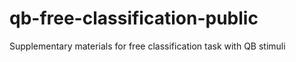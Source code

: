 # qb-free-classification-public
Supplementary materials for free classification task with QB stimuli

